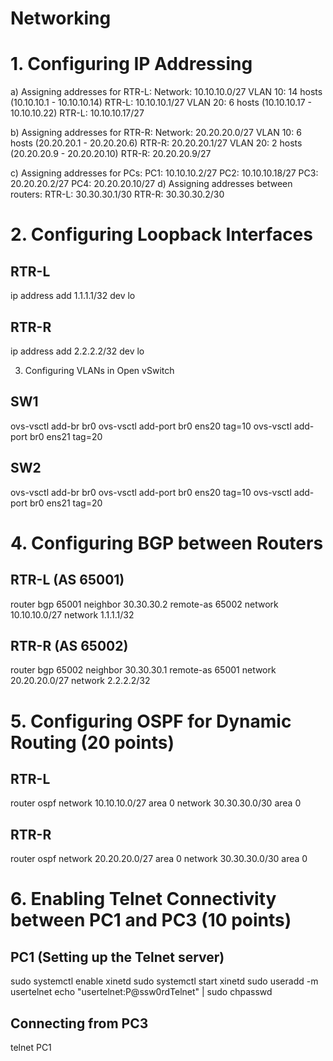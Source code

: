 # Networking

# 1. Configuring IP Addressing
   
a) Assigning addresses for RTR-L:
Network: 10.10.10.0/27
VLAN 10: 14 hosts (10.10.10.1 - 10.10.10.14)
RTR-L: 10.10.10.1/27
VLAN 20: 6 hosts (10.10.10.17 - 10.10.10.22)
RTR-L: 10.10.10.17/27

b) Assigning addresses for RTR-R:
Network: 20.20.20.0/27
VLAN 10: 6 hosts (20.20.20.1 - 20.20.20.6)
RTR-R: 20.20.20.1/27
VLAN 20: 2 hosts (20.20.20.9 - 20.20.20.10)
RTR-R: 20.20.20.9/27

c) Assigning addresses for PCs:
PC1: 10.10.10.2/27
PC2: 10.10.10.18/27
PC3: 20.20.20.2/27
PC4: 20.20.20.10/27
d) Assigning addresses between routers:
RTR-L: 30.30.30.1/30
RTR-R: 30.30.30.2/30

# 2. Configuring Loopback Interfaces

## RTR-L
ip address add 1.1.1.1/32 dev lo

## RTR-R
ip address add 2.2.2.2/32 dev lo


3. Configuring VLANs in Open vSwitch
## SW1
ovs-vsctl add-br br0
ovs-vsctl add-port br0 ens20 tag=10
ovs-vsctl add-port br0 ens21 tag=20

## SW2
ovs-vsctl add-br br0
ovs-vsctl add-port br0 ens20 tag=10
ovs-vsctl add-port br0 ens21 tag=20

# 4. Configuring BGP between Routers

## RTR-L (AS 65001)
router bgp 65001
  neighbor 30.30.30.2 remote-as 65002
  network 10.10.10.0/27
  network 1.1.1.1/32

## RTR-R (AS 65002)
router bgp 65002
  neighbor 30.30.30.1 remote-as 65001
  network 20.20.20.0/27
  network 2.2.2.2/32

# 5. Configuring OSPF for Dynamic Routing (20 points)
   
## RTR-L
router ospf
  network 10.10.10.0/27 area 0
  network 30.30.30.0/30 area 0

## RTR-R
router ospf
  network 20.20.20.0/27 area 0
  network 30.30.30.0/30 area 0

# 6. Enabling Telnet Connectivity between PC1 and PC3 (10 points)
   
## PC1 (Setting up the Telnet server)
sudo systemctl enable xinetd
sudo systemctl start xinetd
sudo useradd -m usertelnet
echo "usertelnet:P@ssw0rdTelnet" | sudo chpasswd

## Connecting from PC3
telnet PC1
